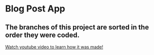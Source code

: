 # Blog Post App

## The branches of this project are sorted in the order they were coded.

[Watch youtube video to learn how it was made!](https://www.youtube.com/watch?v=28SY9k8jKfA)

